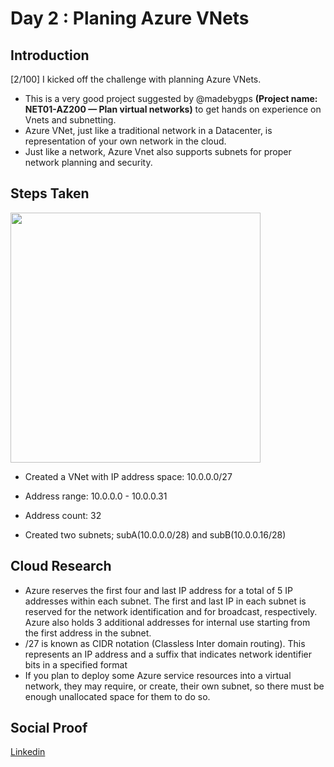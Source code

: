 <!-- This template removes the micro tutorial for a quicker post and removes images for a full template check out the 000-DAY-ARTICLE-LONG-TEMPLATE.MD-->

# Day 2 : Planing Azure VNets

## Introduction

[2/100] I kicked off the challenge with planning Azure VNets. 
- This is a very good project suggested by @madebygps **(Project name: NET01-AZ200 — Plan virtual networks)** to get hands on experience on Vnets and subnetting.
- Azure VNet, just like a traditional network in a Datacenter, is representation of your own network in the cloud.
- Just like a network, Azure Vnet also supports subnets for proper network planning and security.

## Steps Taken

<img width="400px" src= "https://github.com/anadi-u/100daysofcloud/assets/142916238/3a1b944c-8db5-448c-b524-8efa2efa9d3a" />


- Created a VNet with IP address space: 10.0.0.0/27

- Address range: 10.0.0.0 - 10.0.0.31

- Address count: 32

- Created two subnets; subA(10.0.0.0/28) and subB(10.0.0.16/28)
  

## Cloud Research
- Azure reserves the first four and last IP address for a total of 5 IP addresses within each subnet.
  The first and last IP in each subnet is reserved for the network identification and for broadcast, respectively. 
  Azure also holds 3 additional addresses for internal use starting from the first address in the subnet.
- /27 is known as CIDR notation (Classless Inter domain routing). This represents an IP address and a suffix that indicates network identifier bits in a specified    format
- If you plan to deploy some Azure service resources into a virtual network, they may require, or create, their own subnet, so there must be enough unallocated       space for them to do so.

## Social Proof

[Linkedin](https://www.linkedin.com/posts/anadi-uniyal-a59389191_2100-started-this-challenge-working-on-activity-7100458971467030528-1dfQ?utm_source=share&utm_medium=member_desktop)
